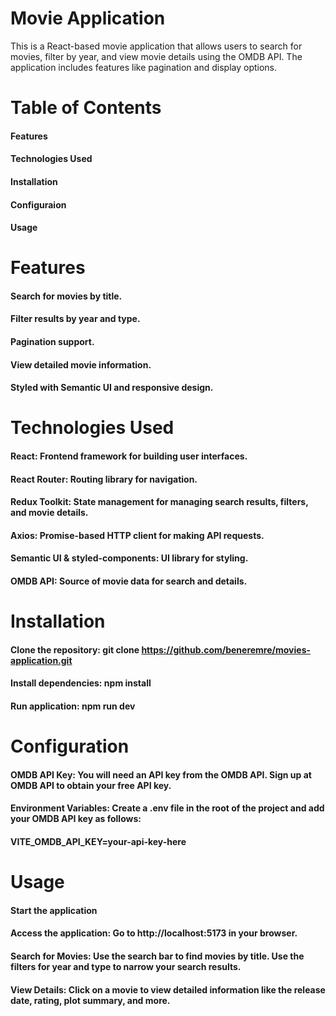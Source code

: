 # Movie Application

 This is a React-based movie application that allows users to search for movies, filter by year, and view movie details using the OMDB API. The application includes features like pagination and display options.

# Table of Contents

 #### Features
 #### Technologies Used
 #### Installation
 #### Configuraion
 #### Usage

# Features

  #### Search for movies by title.
  #### Filter results by year and type.
  #### Pagination support.
  #### View detailed movie information.
  #### Styled with Semantic UI and responsive design.

# Technologies Used

 #### React: Frontend framework for building user interfaces.
 #### React Router: Routing library for navigation.
 #### Redux Toolkit: State management for managing search results, filters, and movie details.
 #### Axios: Promise-based HTTP client for making API requests.
 #### Semantic UI & styled-components: UI library for styling.
 #### OMDB API: Source of movie data for search and details.

# Installation

 #### Clone the repository: git clone https://github.com/beneremre/movies-application.git
 #### Install dependencies: npm install
 #### Run application: npm run dev

# Configuration

 #### OMDB API Key: You will need an API key from the OMDB API. Sign up at OMDB API to obtain your free API key.
 #### Environment Variables: Create a .env file in the root of the project and add your OMDB API key as follows:
 #### VITE_OMDB_API_KEY=your-api-key-here

# Usage

 #### Start the application
 #### Access the application: Go to http://localhost:5173 in your browser.
 #### Search for Movies: Use the search bar to find movies by title. Use the filters for year and type to narrow your search results.
 #### View Details: Click on a movie to view detailed information like the release date, rating, plot summary, and more.
